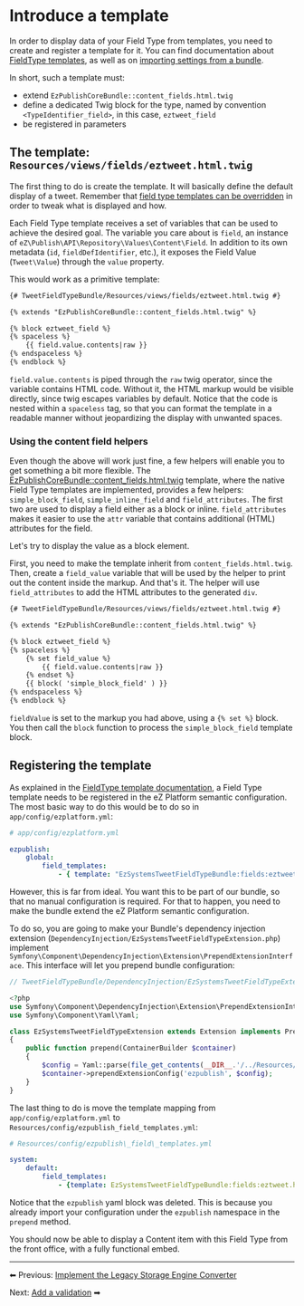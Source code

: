 # Introduce a template

In order to display data of your Field Type from templates, you need to create and register a template for it. You can find documentation about [FieldType templates](https://doc.ez.no/display/DEVELOPER/Field+Type+template), as well as on [importing settings from a bundle](https://doc.ez.no/display/DEVELOPER/Importing+settings+from+a+bundle).

In short, such a template must:

- extend `EzPublishCoreBundle::content_fields.html.twig`
- define a dedicated Twig block for the type, named by convention `<TypeIdentifier_field>`, in this case, `eztweet_field`
- be registered in parameters

## The template:` Resources/views/fields/eztweet.html.twig`

The first thing to do is create the template. It will basically define the default display of a tweet. Remember that [field type templates can be overridden](https://confluence.ez.no/display/DEVELOPER/ez_render_field#ez_render_field-Overrideafieldtemplateblock) in order to tweak what is displayed and how.

Each Field Type template receives a set of variables that can be used to achieve the desired goal. The variable you care about is `field`, an instance of `eZ\Publish\API\Repository\Values\Content\Field`. In addition to its own metadata (`id`, `fieldDefIdentifier`, etc.), it exposes the Field Value (`Tweet\Value`) through the `value` property.

This would work as a primitive template:  

``` html
{# TweetFieldTypeBundle/Resources/views/fields/eztweet.html.twig #}

{% extends "EzPublishCoreBundle::content_fields.html.twig" %}

{% block eztweet_field %}
{% spaceless %}
    {{ field.value.contents|raw }}
{% endspaceless %}
{% endblock %}
```

`field.value.contents` is piped through the `raw` twig operator, since the variable contains HTML code. Without it, the HTML markup would be visible directly, since twig escapes variables by default. Notice that the code is nested within a `spaceless` tag, so that you can format the template in a readable manner without jeopardizing the display with unwanted spaces.

### Using the content field helpers

Even though the above will work just fine, a few helpers will enable you to get something a bit more flexible. The <a href="https://github.com/ezsystems/ezpublish-kernel/blob/master/eZ/Bundle/EzPublishCoreBundle/Resources/views/content_fields.html.twig">EzPublishCoreBundle::content_fields.html.twig</a> template, where the native Field Type templates are implemented, provides a few helpers: `simple_block_field`, `simple_inline_field` and `field_attributes`. The first two are used to display a field either as a block or inline. `field_attributes` makes it easier to use the `attr` variable that contains additional (HTML) attributes for the field.

Let's try to display the value as a block element.

First, you need to make the template inherit from `content_fields.html.twig`. Then, create a `field_value` variable that will be used by the helper to print out the content inside the markup. And that's it. The helper will use `field_attributes` to add the HTML attributes to the generated `div`.

``` html
{# TweetFieldTypeBundle/Resources/views/fields/eztweet.html.twig #}

{% extends "EzPublishCoreBundle::content_fields.html.twig" %}

{% block eztweet_field %}
{% spaceless %}
    {% set field_value %}
        {{ field.value.contents|raw }}
    {% endset %}
    {{ block( 'simple_block_field' ) }}
{% endspaceless %}
{% endblock %}
```

`fieldValue` is set to the markup you had above, using a `{% set %}` block. You then call the `block` function to process the `simple_block_field` template block.

## Registering the template

As explained in the [FieldType template documentation](https://confluence.ez.no/display/DEVELOPER/Field+Type+template#FieldTypetemplate-Registeringyourtemplate), a Field Type template needs to be registered in the eZ Platform semantic configuration. The most basic way to do this would be to do so in `app/config/ezplatform.yml`:

``` yml
# app/config/ezplatform.yml

ezpublish:
    global:
        field_templates:
            - { template: "EzSystemsTweetFieldTypeBundle:fields:eztweet.html.twig"}
```

However, this is far from ideal. You want this to be part of our bundle, so that no manual configuration is required. For that to happen, you need to make the bundle extend the eZ Platform semantic configuration.

To do so, you are going to make your Bundle's dependency injection extension (`DependencyInjection/EzSystemsTweetFieldTypeExtension.php`) implement `Symfony\Component\DependencyInjection\Extension\PrependExtensionInterface`. This interface will let you prepend bundle configuration:

``` php
// TweetFieldTypeBundle/DependencyInjection/EzSystemsTweetFieldTypeExtension.php

<?php
use Symfony\Component\DependencyInjection\Extension\PrependExtensionInterface;
use Symfony\Component\Yaml\Yaml;

class EzSystemsTweetFieldTypeExtension extends Extension implements PrependExtensionInterface
{
    public function prepend(ContainerBuilder $container)
    {
        $config = Yaml::parse(file_get_contents(__DIR__.'/../Resources/config/ez_field_templates.yml'));
        $container->prependExtensionConfig('ezpublish', $config);
    }
}
```

The last thing to do is move the template mapping from `app/config/ezplatform.yml` to `Resources/config/ezpublish_field_templates.yml`:

``` yml
# Resources/config/ezpublish\_field\_templates.yml

system:
    default:
        field_templates:
            - {template: EzSystemsTweetFieldTypeBundle:fields:eztweet.html.twig, priority: 0}
```

Notice that the `ezpublish` yaml block was deleted. This is because you already import your configuration under the `ezpublish` namespace in the `prepend` method.

You should now be able to display a Content item with this Field Type from the front office, with a fully functional embed.

------------------------------------------------------------------------

⬅ Previous: [Implement the Legacy Storage Engine Converter](implement_the_legacy_storage_engine_converter.md)

Next: [Add a validation](add_a_validation.md) ➡
